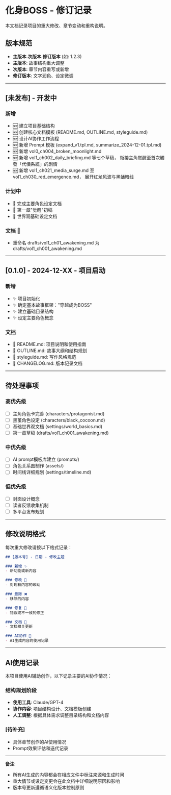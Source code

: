 # 化身BOSS - 修订记录

本文档记录项目的重大修改、章节变动和重构说明。

## 版本规范

- **主版本.次版本.修订版本** (如: 1.2.3)
- **主版本**: 故事结构重大调整
- **次版本**: 章节内容重写或新增
- **修订版本**: 文字润色、设定微调

---

## [未发布] - 开发中

### 新增
- 🆕 建立项目基础结构
- 🆕 创建核心文档模板 (README.md, OUTLINE.md, styleguide.md)
- 🆕 设计AI协作工作流程
- 🆕 新增 Prompt 模板 (expand_v1.tpl.md, summarize_2024-12-01.tpl.md)
- 🆕 新增 vol0_ch004_broken_moonlight.md
- 🆕 新增 vol1_ch002_daily_briefing.md 等七个草稿，
  衔接主角觉醒至首次觸發「代價系統」的剧情
- 🆕 新增 vol1_ch021_media_surge.md 至 vol1_ch030_red_emergence.md，
  展开红龙风波与黑蛹暗线

### 计划中
- 📝 完成主要角色设定文档
- 📝 第一章"觉醒"初稿
- 📝 世界观基础设定文档

### 文档 📄
- 重命名 drafts/vol1_ch01_awakening.md 为 drafts/vol1_ch001_awakening.md
---

## [0.1.0] - 2024-12-XX - 项目启动

### 新增
- ✨ 项目初始化
- ✨ 确定基本故事框架："穿越成为BOSS"
- ✨ 建立基础目录结构
- ✨ 设定主要角色概念

### 文档
- 📄 README.md: 项目说明和使用指南
- 📄 OUTLINE.md: 故事大纲和结构规划
- 📄 styleguide.md: 写作风格规范
- 📄 CHANGELOG.md: 版本记录文档

---

## 待处理事项

### 高优先级
- [ ] 主角角色卡完善 (characters/protagonist.md)
- [ ] 黑茧角色设定 (characters/black_cocoon.md)
- [ ] 基础世界观文档 (settings/world_basics.md)
- [ ] 第一章草稿 (drafts/vol1_ch001_awakening.md)

### 中优先级
- [ ] AI prompt模板库建立 (prompts/)
- [ ] 角色关系图制作 (assets/)
- [ ] 时间线详细规划 (settings/timeline.md)

### 低优先级
- [ ] 封面设计概念
- [ ] 读者反馈收集机制
- [ ] 多平台发布规划

---

## 修改说明格式

每次重大修改请按以下格式记录：

```markdown
## [版本号] - 日期 - 修改主题

### 新增 ✨
- 新功能或新内容

### 修改 🔄  
- 对现有内容的改动

### 删除 ❌
- 移除的内容

### 修复 🐛
- 错误或不一致的修正

### 文档 📄
- 文档相关更新

### AI协作 🤖
- AI生成内容的使用记录
```

---

## AI使用记录

本项目使用AI辅助创作，以下记录主要的AI协作情况：

### 结构规划阶段
- **使用工具**: Claude/GPT-4
- **协作内容**: 项目结构设计、文档模板创建
- **人工调整**: 根据具体需求调整目录结构和文档内容

### [待补充]
- 具体章节创作的AI使用情况
- Prompt效果评估和迭代记录

---

**备注**: 
- 所有AI生成的内容都会在相应文件中标注来源和生成时间
- 重大情节或设定变更会在此文档中详细说明原因和影响
- 版本号更新遵循语义化版本控制原则 

